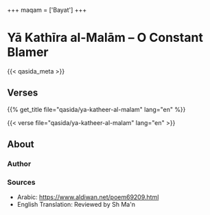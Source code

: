 +++
maqam = ['Bayat']
+++
# Yā Kathīra al-Malām – O Constant Blamer

{{< qasida_meta >}}

## Verses

{{% get_title  file="qasida/ya-katheer-al-malam" lang="en" %}}

{{< verse file="qasida/ya-katheer-al-malam" lang="en" >}}

## About

### Author

### Sources

- Arabic: https://www.aldiwan.net/poem69209.html
- English Translation: Reviewed by Sh Ma'n

